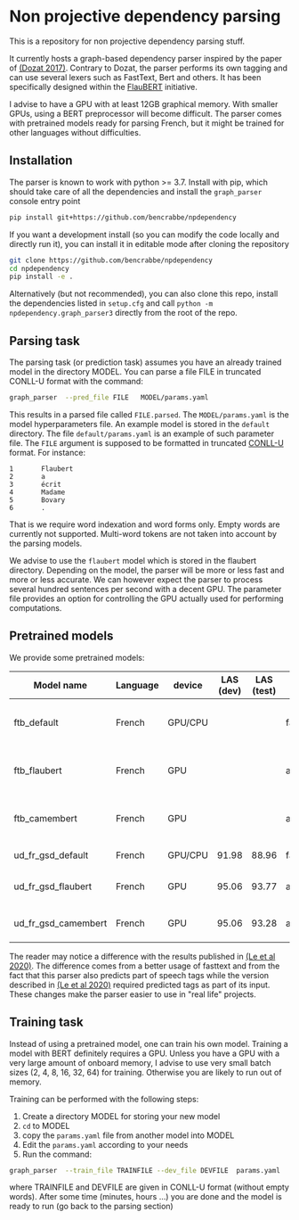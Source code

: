 # Non projective dependency parsing

This is a repository for non projective dependency parsing stuff.

It currently hosts a graph-based dependency parser inspired by the paper of
[(Dozat 2017)](https://nlp.stanford.edu/pubs/dozat2017deep.pdf). Contrary to Dozat, the parser
performs its own tagging and can use several lexers such as FastText, Bert and others. It has been
specifically designed within the [FlauBERT](https://github.com/getalp/Flaubert) initiative.

I advise to have a GPU with at least 12GB graphical memory. With smaller GPUs, using a BERT
preprocessor will become difficult. The parser comes with pretrained models ready for parsing
French, but it might be trained for other languages without difficulties.

## Installation

The parser is known to work with python >= 3.7. Install with pip, which should take care of all the
dependencies and install the `graph_parser` console entry point

```sh
pip install git+https://github.com/bencrabbe/npdependency
```

If you want a development install (so you can modify the code locally and directly run it), you can
install it in editable mode after cloning the repository

```sh
git clone https://github.com/bencrabbe/npdependency
cd npdependency
pip install -e .
```

Alternatively (but not recommended), you can also clone this repo, install the dependencies listed
in `setup.cfg` and call `python -m npdependency.graph_parser3` directly from the root of the repo.

## Parsing task

The parsing task (or prediction task) assumes you have an already trained model in the directory
MODEL. You can parse a file FILE in truncated CONLL-U format with the command:

```sh
graph_parser  --pred_file FILE   MODEL/params.yaml
```

This results in a parsed file called `FILE.parsed`. The `MODEL/params.yaml` is the model
hyperparameters file. An example model is stored in the `default` directory. The file
`default/params.yaml` is an example of such parameter file. The `FILE` argument is supposed to be
formatted in truncated [CONLL-U](https://universaldependencies.org/format.html) format. For
instance:

```conllu
1       Flaubert
2       a
3       écrit
4       Madame
5       Bovary
6       .
```

That is we require word indexation and word forms only. Empty words are currently not supported.
Multi-word tokens are not taken into account by the parsing models.

We advise to use the `flaubert` model which is stored in the flaubert directory. Depending on the
model, the parser will be more or less fast and more or less accurate. We can however expect the
parser to process several hundred sentences per second with a decent GPU. The parameter file
provides an option for controlling the GPU actually used for performing computations.

## Pretrained models

We provide some pretrained models:

| Model name          | Language | device  | LAS (dev) | LAS (test) | speed   | Comment                                            | Download link                                                                                                     |
| ------------------- | -------- | ------- | --------- | ---------- | ------- | -------------------------------------------------- | ----------------------------------------------------------------------------------------------------------------- |
| ftb_default         | French   | GPU/CPU |           |            | fast    | French treebank + fasttext                         | pretrained model coming soon                                                                                      |
| ftb_flaubert        | French   | GPU     |           |            | average | FlaubertBase+French treebank + fasttext            | pretrained model coming soon                                                                                      |
| ftb_camembert       | French   | GPU     |           |            | average | camembert+French treebank + fasttext               | pretrained model coming soon                                                                                      |
| ud_fr_gsd_default   | French   | GPU/CPU | 91.98     | 88.96      | fast    | UD French GSD 2.6 + fasttext                       | [download model](https://github.com/bencrabbe/npdependency/releases/download/v0.2.0dev0/ud_fr_gsd_default.tar.gz) |
| ud_fr_gsd_flaubert  | French   | GPU     | 95.06     | 93.77      | average | flaubert_base_cased + UD French GSD 2.6 + fasttext | [download model](https://sharedocs.huma-num.fr/wl/?id=sAARm9xFNdITZArRYn2qF9UUTj0KqBtu)                           |
| ud_fr_gsd_camembert | French   | GPU     | 95.06     | 93.28      | average | camembert-base + UD French GSD 2.6 + fasttext      | [download model](https://sharedocs.huma-num.fr/wl/?id=DrKZLgdikOI5TZoVLfcykRLEmUUyLoBN)                           |

The reader may notice a difference with the results published in
[(Le et al 2020)](https://arxiv.org/abs/1912.05372). The difference comes from a better usage of
fasttext and from the fact that this parser also predicts part of speech tags while the version
described in [(Le et al 2020)](https://arxiv.org/abs/1912.05372) required predicted tags as part of
its input. These changes make the parser easier to use in "real life" projects.

## Training task

Instead of using a pretrained model, one can train his own model. Training a model with BERT
definitely requires a GPU. Unless you have a GPU with a very large amount of onboard memory, I
advise to use very small batch sizes (2, 4, 8, 16, 32, 64) for training. Otherwise you are likely to
run out of memory.

Training can be performed with the following steps:

1. Create a directory MODEL for storing your new model
2. `cd` to MODEL
3. copy the `params.yaml` file from another model into MODEL
4. Edit the `params.yaml` according to your needs
5. Run the command:

```sh
graph_parser  --train_file TRAINFILE --dev_file DEVFILE  params.yaml
```

where TRAINFILE and DEVFILE are given in CONLL-U format (without empty words). After some time
(minutes, hours ...) you are done and the model is ready to run (go back to the parsing section)
